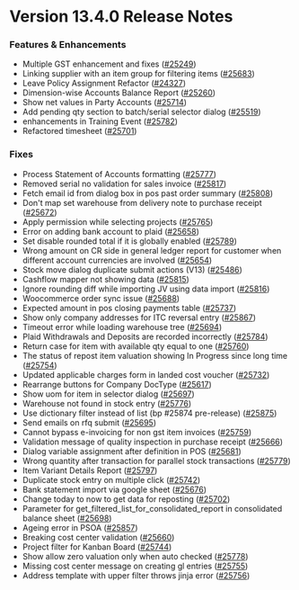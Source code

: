 # Version 13.4.0 Release Notes

### Features & Enhancements

- Multiple GST enhancement and fixes ([#25249](https://github.com/frappe/verp/pull/25249))
- Linking supplier with an item group for filtering items ([#25683](https://github.com/frappe/verp/pull/25683))
- Leave Policy Assignment Refactor ([#24327](https://github.com/frappe/verp/pull/24327))
- Dimension-wise Accounts Balance Report ([#25260](https://github.com/frappe/verp/pull/25260))
- Show net values in Party Accounts ([#25714](https://github.com/frappe/verp/pull/25714))
- Add pending qty section to batch/serial selector dialog ([#25519](https://github.com/frappe/verp/pull/25519))
- enhancements in Training Event ([#25782](https://github.com/frappe/verp/pull/25782))
- Refactored timesheet ([#25701](https://github.com/frappe/verp/pull/25701))

### Fixes

- Process Statement of Accounts formatting ([#25777](https://github.com/frappe/verp/pull/25777))
- Removed serial no validation for sales invoice ([#25817](https://github.com/frappe/verp/pull/25817))
- Fetch email id from dialog box in pos past order summary ([#25808](https://github.com/frappe/verp/pull/25808))
- Don't map set warehouse from delivery note to purchase receipt ([#25672](https://github.com/frappe/verp/pull/25672))
- Apply permission while selecting projects ([#25765](https://github.com/frappe/verp/pull/25765))
- Error on adding bank account to plaid ([#25658](https://github.com/frappe/verp/pull/25658))
- Set disable rounded total if it is globally enabled ([#25789](https://github.com/frappe/verp/pull/25789))
- Wrong amount on CR side in general ledger report for customer when different account currencies are involved ([#25654](https://github.com/frappe/verp/pull/25654))
- Stock move dialog duplicate submit actions (V13) ([#25486](https://github.com/frappe/verp/pull/25486))
- Cashflow mapper not showing data ([#25815](https://github.com/frappe/verp/pull/25815))
- Ignore rounding diff while importing JV using data import ([#25816](https://github.com/frappe/verp/pull/25816))
- Woocommerce order sync issue ([#25688](https://github.com/frappe/verp/pull/25688))
- Expected amount in pos closing payments table ([#25737](https://github.com/frappe/verp/pull/25737))
- Show only company addresses for ITC reversal entry ([#25867](https://github.com/frappe/verp/pull/25867))
- Timeout error while loading warehouse tree ([#25694](https://github.com/frappe/verp/pull/25694))
- Plaid Withdrawals and Deposits are recorded incorrectly ([#25784](https://github.com/frappe/verp/pull/25784))
- Return case for item with available qty equal to one ([#25760](https://github.com/frappe/verp/pull/25760))
- The status of repost item valuation showing In Progress since long time ([#25754](https://github.com/frappe/verp/pull/25754))
- Updated applicable charges form in landed cost voucher ([#25732](https://github.com/frappe/verp/pull/25732))
- Rearrange buttons for Company DocType ([#25617](https://github.com/frappe/verp/pull/25617))
- Show uom for item in selector dialog ([#25697](https://github.com/frappe/verp/pull/25697))
- Warehouse not found in stock entry ([#25776](https://github.com/frappe/verp/pull/25776))
- Use dictionary filter instead of list (bp #25874 pre-release) ([#25875](https://github.com/frappe/verp/pull/25875))
- Send emails on rfq submit ([#25695](https://github.com/frappe/verp/pull/25695))
- Cannot bypass e-invoicing for non gst item invoices ([#25759](https://github.com/frappe/verp/pull/25759))
- Validation message of quality inspection in purchase receipt ([#25666](https://github.com/frappe/verp/pull/25666))
- Dialog variable assignment after definition in POS ([#25681](https://github.com/frappe/verp/pull/25681))
- Wrong quantity after transaction for parallel stock transactions ([#25779](https://github.com/frappe/verp/pull/25779))
- Item Variant Details Report ([#25797](https://github.com/frappe/verp/pull/25797))
- Duplicate stock entry on multiple click ([#25742](https://github.com/frappe/verp/pull/25742))
- Bank statement import via google sheet ([#25676](https://github.com/frappe/verp/pull/25676))
- Change today to now to get data for reposting ([#25702](https://github.com/frappe/verp/pull/25702))
- Parameter for get_filtered_list_for_consolidated_report in consolidated balance sheet ([#25698](https://github.com/frappe/verp/pull/25698))
- Ageing error in PSOA ([#25857](https://github.com/frappe/verp/pull/25857))
- Breaking cost center validation ([#25660](https://github.com/frappe/verp/pull/25660))
- Project filter for Kanban Board ([#25744](https://github.com/frappe/verp/pull/25744))
- Show allow zero valuation only when auto checked ([#25778](https://github.com/frappe/verp/pull/25778))
- Missing cost center message on creating gl entries ([#25755](https://github.com/frappe/verp/pull/25755))
- Address template with upper filter throws jinja error ([#25756](https://github.com/frappe/verp/pull/25756))
